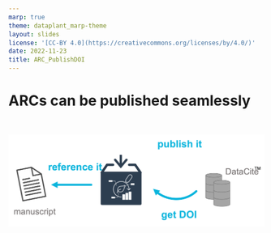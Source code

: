 ```yaml
---
marp: true
theme: dataplant_marp-theme
layout: slides
license: '[CC-BY 4.0](https://creativecommons.org/licenses/by/4.0/)'
date: 2022-11-23
title: ARC_PublishDOI
---
```


# ARCs can be published seamlessly

<br>

![w:1200](../../img/ARC_PublishDOI_img2.png)
